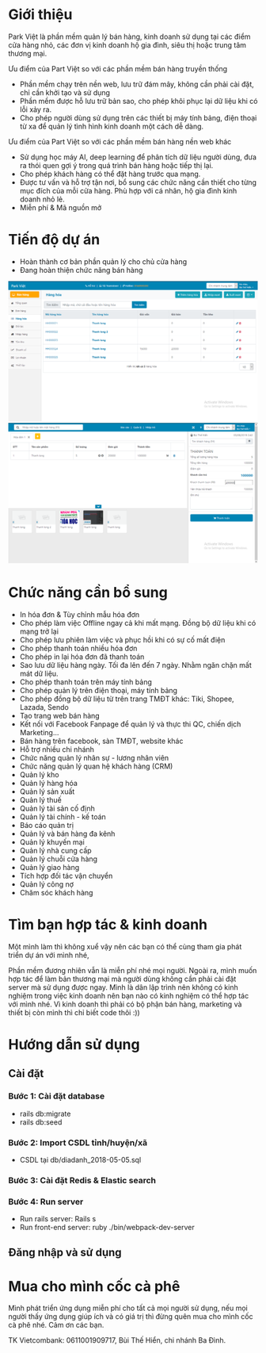 # Giới thiệu
Park Việt là phần mềm quản lý bán hàng, kinh doanh sử dụng tại các điểm cửa hàng nhỏ, các đơn vị kinh doanh hộ gia đình, siêu thị hoặc trung tâm thương mại.

Ưu điểm của Part Việt so với các phần mềm bán hàng truyền thống
- Phần mềm chạy trên nền web, lưu trữ đám mây, không cần phải cài đặt, chỉ cần khởi tạo và sử dụng
- Phần mềm được hỗ lưu trữ bản sao, cho phép khôi phục lại dữ liệu khi có lỗi xảy ra.
- Cho phép người dùng sử dụng trên các thiết bị máy tính bảng, điện thoại từ xa để quản lý tình hình kinh doanh một cách dễ dàng. 

Ưu điểm của Part Việt so với các phần mềm bán hàng nền web khác
- Sử dụng học máy AI, deep learning để phân tích dữ liệu người dùng, đưa ra thói quen gợi ý trong quá trình bán hàng hoặc tiếp thị lại.
- Cho phép khách hàng có thể đặt hàng trước qua mạng.    
- Được tư vấn và hỗ trợ tận nơi, bổ sung các chức năng cần thiết cho từng mục đích của mỗi cửa hàng. Phù hợp với cá nhân, hộ gia đình kinh doanh nhỏ lẻ.  
- Miễn phí & Mã nguồn mở

# Tiến độ dự án
- Hoàn thành cơ bản phần quản lý cho chủ cửa hàng
- Đang hoàn thiện chức năng bán hàng

![QuanLy](screenshots/quanly.png)
![BanHang](screenshots/banhang.png)

# Chức năng cần bổ sung
- In hóa đơn & Tùy chỉnh mẫu hóa đơn
- Cho phép làm việc Offline ngay cả khi mất mạng. Đồng bộ dữ liệu khi có mạng trở lại
- Cho phép lưu phiên làm việc và phục hồi khi có sự cố mất điện
- Cho phép thanh toán nhiều hóa đơn
- Cho phép in lại hóa đơn đã thanh toán
- Sao lưu dữ liệu hàng ngày. Tối đa lên đến 7 ngày. Nhằm ngăn chặn mất mát dữ liệu.
- Cho phép thanh toán trên máy tính bảng
- Cho phép quản lý trên điện thoại, máy tính bảng
- Cho phép đồng bộ dữ liệu từ trên trang TMĐT khác: Tiki, Shopee, Lazada, Sendo
- Tạo trang web bán hàng
- Kết nối với Facebook Fanpage để quản lý và thực thi QC, chiến dịch Marketing...
- Bán hàng trên facebook, sàn TMĐT, website khác
- Hỗ trợ nhiều chi nhánh
- Chức năng quản lý nhân sự - lương nhân viên
- Chức năng quản lý quan hệ khách hàng (CRM)
- Quản lý kho
- Quản lý hàng hóa
- Quản lý sản xuất
- Quản lý thuế
- Quản lý tài sản cố định
- Quản lý tài chính - kế toán
- Báo cáo quản trị
- Quản lý và bán hàng đa kênh
- Quản lý khuyến mại
- Quản lý nhà cung cấp	
- Quản lý chuỗi cửa hàng	
- Quản lý giao hàng	
- Tích hợp đối tác vận chuyển
- Quản lý công nợ
- Chăm sóc khách hàng

# Tìm bạn hợp tác & kinh doanh
Một mình làm thì không xuể vậy nên các bạn có thể cùng tham gia phát triển dự án với mình nhé,

Phần mềm đương nhiên vẫn là miễn phí nhé mọi người. Ngoài ra, mình muốn hợp tác để làm bản thương mại mà người dùng không cần phải cài đặt server mà sử dụng được ngay. Mình là dân lập trình nên không có kinh nghiệm trong việc kinh doanh nên bạn nào có kinh nghiệm có thể hợp tác với mình nhé. Vì kinh doanh thì phải có bộ phận bán hàng, marketing và thiết bị còn mình thì chỉ biết code thôi :)) 

# Hướng dẫn sử dụng
## Cài đặt
### Bước 1: Cài đặt database
 - rails db:migrate
 - rails db:seed
### Bước 2: Import CSDL tỉnh/huyện/xã
 - CSDL tại db/diadanh_2018-05-05.sql
### Bước 3: Cài đặt Redis & Elastic search

### Bước 4: Run server
- Run rails server: Rails s
- Run front-end server: ruby ./bin/webpack-dev-server
 
## Đăng nhập và sử dụng

# Mua cho mình cốc cà phê
Mình phát triển ứng dụng miễn phí cho tất cả mọi người sử dụng, nếu mọi người thấy ứng dụng giúp ích và có giá trị thì đừng quên mua cho mình cốc cà phê nhé. Cảm ơn các bạn.

TK Vietcombank: 0611001909717, Bùi Thế Hiển, chi nhánh Ba Đình.
